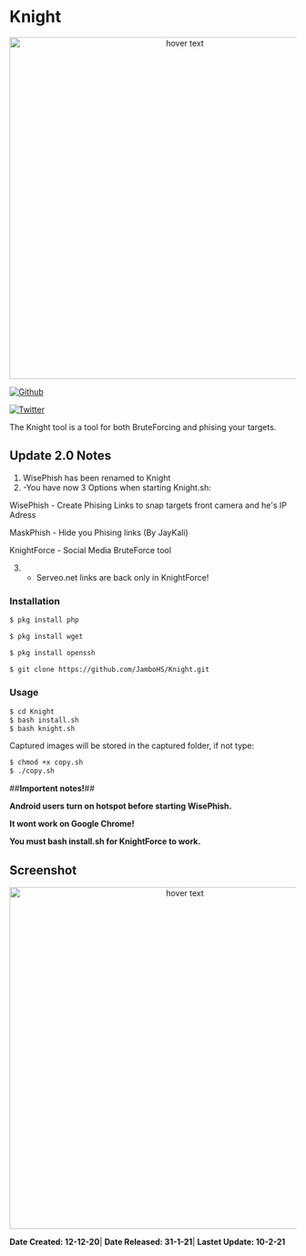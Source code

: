 # Knight

<p align="center">
  <img src="https://imgur.com/mIQh05m.png" width="600" title="hover text">
</p>

[![Github](https://img.shields.io/github/followers/Jambo?label=Follow&style=social)](https://github.com/JamboHS)

[![Twitter](https://img.shields.io/twitter/follow/Jambo?style=social)](https://twitter.com/JamboHS)

The Knight tool is a tool for both BruteForcing and phising your targets.
 
 ## Update 2.0 Notes ##
 1. WisePhish has been renamed to Knight
 2. -You have now 3 Options when starting Knight.sh:
 
WisePhish - Create Phising Links to snap targets front camera and he's IP Adress

MaskPhish - Hide you Phising links (By JayKali)  
 
KnightForce - Social Media BruteForce tool

 3. - Serveo.net links are back only in KnightForce!
 
 <h3>Installation</h3>
 
```bash
$ pkg install php
```

```bash
$ pkg install wget
```

```bash
$ pkg install openssh
```

```bash
$ git clone https://github.com/JamboHS/Knight.git
```

<h3>Usage</h3>

```bash
$ cd Knight
$ bash install.sh
$ bash knight.sh
 ```
 
 Captured images will be stored in the captured folder, if not type:

```bash
$ chmod +x copy.sh
$ ./copy.sh
```

 ##**Importent notes!**##
 
**Android users turn on hotspot before starting WisePhish.**

**It wont work on Google Chrome!**

**You must bash install.sh for KnightForce to work.**

## Screenshot
<p align="center">
  <img src="https://imgur.com/xz8zSiY.png" width="600" title="hover text">
</p>

**Date Created: 12-12-20**|
**Date Released: 31-1-21**|
**Lastet Update: 10-2-21**
